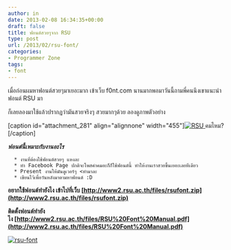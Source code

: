 ```yaml
---
author: in
date: 2013-02-08 16:34:35+00:00
draft: false
title: ฟอนต์สวยๆจาก RSU
type: post
url: /2013/02/rsu-font/
categories:
- Programmer Zone
tags:
- font
---
```


เมื่อก่อนผมหาฟอนต์สวยๆมาเยอะมาก เข้าเว็บ f0nt.com นานมากพอมาวันนี้ถามพี่คนนึงเขาแนะนำฟอนต์ RSU มา

ก็เลยลองมาใช้แล้วปรากฏว่ามันสวยจริงๆ สวยมากๆด้วย ลองดูภาพตัวอย่าง

[caption id="attachment_281" align="alignnone" width="455"][![RSU](https://www.innnblog.com/wp-content/uploads/2013/02/23350_351739251607755_1474485172_n.jpg)
](https://www.innnblog.com/wp-content/uploads/2013/02/23350_351739251607755_1474485172_n.jpg) คมไหม?[/caption]

_**ฟอนต์นี้เหมาะกับงานอะไร**_



	  * งานที่ต้องใช้ฟอนต์สวยๆ แหงละ
	  * ทำ Facebook Page ปกติจะโพสคำคมอะก็ก็ใช้ฟอนต์นี้ ทำให้งานเราสวยขึ้นเยอะเลยทีเดียว
	  * Present งานให้มันดูเวอร์ๆ <ทำมาละ
	  * เขียนไว้เพื่อวันหลังมาตามหาฟอนต์ :D



**อยากใช้ฟอนต์ทำยังไง เข้าไปที่เว็บ [http://www2.rsu.ac.th/files/rsufont.zip](http://www2.rsu.ac.th/files/rsufont.zip)**

**ติดตั้งฟอนต์ทำยังไง [http://www2.rsu.ac.th/files/RSU%20Font%20Manual.pdf](http://www2.rsu.ac.th/files/RSU%20Font%20Manual.pdf)**

[![rsu-font](https://www.innnblog.com/wp-content/uploads/2013/02/8-2-2556-23-37-57-295x300.png)
](https://www.innnblog.com/wp-content/uploads/2013/02/8-2-2556-23-37-57.png)






